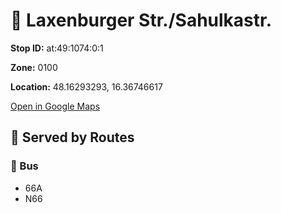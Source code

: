 # 🚉 Laxenburger Str./Sahulkastr.


**Stop ID:** at:49:1074:0:1

**Zone:** 0100

**Location:** 48.16293293, 16.36746617

[Open in Google Maps](https://www.google.com/maps?q=48.16293293,16.36746617)

## 🚆 Served by Routes

### 🚌 Bus
- 66A
- N66